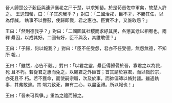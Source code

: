 晉人歸楚公子穀臣與連尹襄老之尸于楚，以求知罃。於是荀首佐中軍矣，故楚人許之。
王送知罃，曰：「子其怨我乎？」對曰：「二國治戎，臣不才，不勝其任，以為俘馘。
執事不以釁鼓，使歸即戮，君之惠也。臣實不才，又誰敢怨？」

王曰：「然則德我乎？」對曰：「二國圖其社稷而求紓其民，各懲其忿以相宥也，兩釋
纍囚，以成其好。二國有好，臣不與及，其誰敢德？」

王曰：「子歸，何以報我？」對曰：「臣不任受怨，君亦不任受德，無怨無德，不知所
報。」

王曰：「雖然，必告不穀。」對曰：「以君之靈，纍臣得歸骨於晉，寡君之以為戮，死
且不朽。若從君之惠而免之，以賜君之外臣首；首其請於寡君，而以戮於宗，亦死且不
朽。若不獲命，而使嗣宗職，次及於事，而帥偏師以脩封疆。雖遇執事，其弗敢違。其
竭力致死，無有二心，以盡臣禮。所以報也！」

王曰：「晉未可與爭。」重為之禮而歸之。

